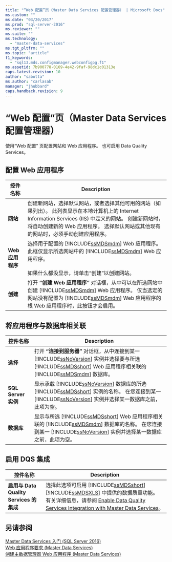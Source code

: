 ```yaml
---
title: "“Web 配置”页（Master Data Services 配置管理器） | Microsoft Docs"
ms.custom: ""
ms.date: "03/20/2017"
ms.prod: "sql-server-2016"
ms.reviewer: ""
ms.suite: ""
ms.technology: 
  - "master-data-services"
ms.tgt_pltfrm: ""
ms.topic: "article"
f1_keywords: 
  - "sql13.mds.configmanager.webconfigpg.f1"
ms.assetid: 7b900778-0169-4e42-9faf-98dc1c01313e
caps.latest.revision: 10
author: "sabotta"
ms.author: "carlasab"
manager: "jhubbard"
caps.handback.revision: 9
---
```

# “Web 配置”页（Master Data Services 配置管理器）
  使用“Web 配置”  页配置网站和 Web 应用程序。 也可启用 Data Quality Services。  
  
## 配置 Web 应用程序  
  
|控件名称|Description|  
|------------------|-----------------|  
|**网站**|创建新网站，选择默认网站，或者选择其他可用的网站（如果列出）。 此列表显示在本地计算机上的 Internet Information Services (IIS) 中定义的网站。 创建新网站时，将自动创建新的 Web 应用程序。 选择默认网站或其他现有的网站时，必须手动创建应用程序。|  
|**Web 应用程序**|选择用于配置的 [!INCLUDE[ssMDSmdm](../includes/ssmdsmdm-md.md)] Web 应用程序。 此框仅显示所选网站中的 [!INCLUDE[ssMDSmdm](../includes/ssmdsmdm-md.md)] Web 应用程序。<br /><br /> 如果什么都没显示，请单击“创建”以创建网站。|  
|**创建**|打开 **“创建 Web 应用程序”** 对话框，从中可以在所选网站中创建 [!INCLUDE[ssMDSmdm](../includes/ssmdsmdm-md.md)] Web 应用程序。 仅当选定的网站没有配置为 [!INCLUDE[ssMDSmdm](../includes/ssmdsmdm-md.md)] Web 应用程序的根 Web 应用程序时，此按钮才会启用。|  
  
## 将应用程序与数据库相关联  
  
|控件名称|Description|  
|------------------|-----------------|  
|**选择**|打开 **“连接到服务器”** 对话框，从中连接到某一 [!INCLUDE[ssNoVersion](../includes/ssnoversion-md.md)] 实例并选择要与所选 [!INCLUDE[ssMDSshort](../includes/ssmdsshort-md.md)] Web 应用程序相关联的 [!INCLUDE[ssMDSmdm](../includes/ssmdsmdm-md.md)] 数据库。|  
|**SQL Server 实例**|显示承载 [!INCLUDE[ssNoVersion](../includes/ssnoversion-md.md)] 数据库的所选 [!INCLUDE[ssMDSshort](../includes/ssmdsshort-md.md)] 实例的名称。 在您连接到某一 [!INCLUDE[ssNoVersion](../includes/ssnoversion-md.md)] 实例并选择某一数据库之前，此项为空。|  
|**数据库**|显示与所选 [!INCLUDE[ssMDSshort](../includes/ssmdsshort-md.md)] Web 应用程序相关联的 [!INCLUDE[ssMDSmdm](../includes/ssmdsmdm-md.md)] 数据库的名称。 在您连接到某一 [!INCLUDE[ssNoVersion](../includes/ssnoversion-md.md)] 实例并选择某一数据库之前，此项为空。|  
  
## 启用 DQS 集成  
  
|控件名称|Description|  
|------------------|-----------------|  
|**启用与 Data Quality Services 的集成**|选择此选项可启用 [!INCLUDE[ssMDSshort](../includes/ssmdsshort-md.md)][!INCLUDE[ssMDSXLS](../includes/ssmdsxls-md.md)] 中提供的数据质量功能。 有关详细信息，请参阅 [Enable Data Quality Services Integration with Master Data Services](../master-data-services/install-windows/enable-data-quality-services-integration-with-master-data-services.md)。|  
  
## 另请参阅  
 [Master Data Services 入门 (SQL Server 2016)](../Topic/Get%20Started%20with%20Master%20Data%20Services%20\(SQL%20Server%202016\).md)   
 [Web 应用程序要求 (Master Data Services)](../master-data-services/install-windows/web-application-requirements-master-data-services.md)   
 [创建主数据管理器 Web 应用程序 (Master Data Services)](../master-data-services/install-windows/create-a-master-data-manager-web-application-master-data-services.md)  
  
  